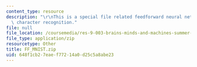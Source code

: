 ```yaml
---
content_type: resource
description: "\r\nThis is a special file related feedforward neural networks for digital\
  \ character recognition."
file: null
file_location: /coursemedia/res-9-003-brains-minds-and-machines-summer-course-summer-2015/648f1cb27eaef77214a0d25c5a8abe23_FF_MNIST.zip
file_type: application/zip
resourcetype: Other
title: FF_MNIST.zip
uid: 648f1cb2-7eae-f772-14a0-d25c5a8abe23
---
```

